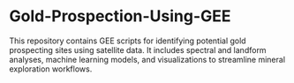 # Gold-Prospection-Using-GEE
This repository contains GEE scripts for identifying potential gold prospecting sites using satellite data. It includes spectral and landform analyses, machine learning models, and visualizations to streamline mineral exploration workflows.
